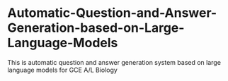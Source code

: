 # Automatic-Question-and-Answer-Generation-based-on-Large-Language-Models
This is automatic question and answer generation system based on large language models for GCE A/L Biology

